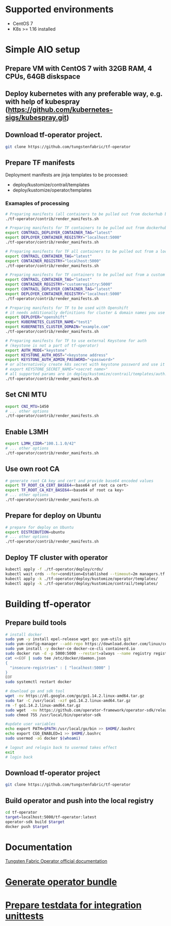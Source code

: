 # Supported environments
- CentOS 7
- K8s >= 1.16 installed

# Simple AIO setup
## Prepare VM with CentOS 7 with 32GB RAM, 4 CPUs, 64GB diskspace

## Deploy kubernetes with any preferable way, e.g. with help of kubespray (https://github.com/kubernetes-sigs/kubespray.git)

## Download tf-operator project.
```bash
git clone https://github.com/tungstenfabric/tf-operator
```

## Prepare TF manifests
Deployment manifests are jinja templates to be processed:
 - deploy/kustomize/contrail/templates
 - deploy/kustomize/operator/templates
### Examaples of processing
```bash
# Preparing manifests (all containers to be pulled out from dockerhub by default)
./tf-operator/contrib/render_manifests.sh
```
```bash
# Preparing manifests for TF containers to be pulled out from dockerhub and tf-operator from local registry
export CONTRAIL_DEPLOYER_CONTAINER_TAG="latest"
export DEPLOYER_CONTAINER_REGISTRY="localhost:5000"
./tf-operator/contrib/render_manifests.sh
```
```bash
# Preparing manifests for TF all containers to be pulled out from a local registry
export CONTRAIL_CONTAINER_TAG="latest"
export CONTAINER_REGISTRY="localhost:5000"
./tf-operator/contrib/render_manifests.sh
```
```bash
# Preparing manifests for TF containers to be pulled out from a custom registry and tf-operator from local one
export CONTRAIL_CONTAINER_TAG="latest"
export CONTAINER_REGISTRY="customregistry:5000"
export CONTRAIL_DEPLOYER_CONTAINER_TAG="latest"
export DEPLOYER_CONTAINER_REGISTRY="localhost:5000"
./tf-operator/contrib/render_manifests.sh
```
```bash
# Preparing manifests for TF to be used with Openshift
# it needs additionally definitions for cluster & domain names you use
export DEPLOYER="openshift"
export KUBERNETES_CLUSTER_NAME="test1"
export KUBERNETES_CLUSTER_DOMAIN="example.com"
./tf-operator/contrib/render_manifests.sh
```
```bash
# Preparing manifests for TF to use external Keystone for auth
# (keystone is not a part of tf-operator)
export AUTH_MODE="keystone"
export KEYSTONE_AUTH_HOST="<keystone address"
export KEYSTONE_AUTH_ADMIN_PASSWORD="<password>"
# or alternatively create k8s secret with keystone password and use it like
# export KEYSTONE_SECRET_NAME="<secret name>"
# all supported params are in deploy/kustomize/contrail/templates/auth.yaml.j2
./tf-operator/contrib/render_manifests.sh
```

## Set CNI MTU
```bash
export CNI_MTU=1450
# ... other options
./tf-operator/contrib/render_manifests.sh
```

## Enable L3MH
```bash
export L3MH_CIDR="100.1.1.0/42"
# ... other options
./tf-operator/contrib/render_manifests.sh
```

## Use own root CA
```bash
# generate root CA key and cert and provide base64 encoded values
export TF_ROOT_CA_CERT_BASE64=<base64 of root ca cert>
export TF_ROOT_CA_KEY_BASE64=<base64 of root ca key>
# ... other options
./tf-operator/contrib/render_manifests.sh
```

## Prepare for deploy on Ubuntu
```bash
# prepare for deploy on Ubuntu
export DISTRIBUTION=ubuntu
# ... other options
./tf-operator/contrib/render_manifests.sh
```

## Deploy TF cluster with operator
```bash
kubectl apply -f ./tf-operator/deploy/crds/
kubectl wait crds --for=condition=Established --timeout=2m managers.tf.tungsten.io
kubectl apply -k ./tf-operator/deploy/kustomize/operator/templates/
kubectl apply -k ./tf-operator/deploy/kustomize/contrail/templates/
```


# Building tf-operator

## Prepare build tools
```bash
# install docker
sudo yum -y install epel-release wget gcc yum-utils git
sudo yum-config-manager --add-repo https://download.docker.com/linux/centos/docker-ce.repo
sudo yum install -y docker-ce docker-ce-cli containerd.io
sudo docker run -d -p 5000:5000 --restart=always --name registry registry:2
cat <<EOF | sudo tee /etc/docker/daemon.json
{
  "insecure-registries" : [ "localhost:5000" ]
}
EOF
sudo systemctl restart docker

# download go and sdk tool
wget -nv https://dl.google.com/go/go1.14.2.linux-amd64.tar.gz
sudo tar -C /usr/local -xzf go1.14.2.linux-amd64.tar.gz
rm -f go1.14.2.linux-amd64.tar.gz
sudo wget  -nv https://github.com/operator-framework/operator-sdk/releases/download/v0.17.2/operator-sdk-v0.17.2-x86_64-linux-gnu -O /usr/local/bin/operator-sdk
sudo chmod 755 /usr/local/bin/operator-sdk

#update user variables
echo export PATH=$PATH:/usr/local/go/bin >> $HOME/.bashrc
echo export CGO_ENABLED=1 >> $HOME/.bashrc
sudo usermod -aG docker $(whoami)

# logout and relogin back to usermod takes effect
exit
# login back
```

## Download tf-operator project
```bash
git clone https://github.com/tungstenfabric/tf-operator
```

## Build operator and push into the local registry
```bash
cd tf-operator
target=localhost:5000/tf-operator:latest
operator-sdk build $target
docker push $target
```

# Documentation
[Tungsten Fabric Operator official documentation](https://docs.tungsten.io/en/latest/tungsten-fabric-operator/index.html)


# [Generate operator bundle](deploy/bundle/Readme.md)

# [Prepare testdata for integration unittests](test/integration/testdata/Readme.md)
